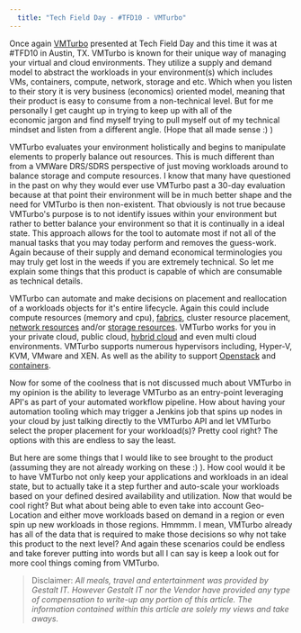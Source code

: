 ```yaml
---
  title: "Tech Field Day - #TFD10 - VMTurbo"
---
```


Once again [VMTurbo](http://vmturbo.com/) presented at Tech Field Day
and this time it was at #TFD10 in Austin, TX. VMTurbo is known for
their unique way of managing your virtual and cloud environments. They
utilize a supply and demand model to abstract the workloads in your
environment(s) which includes VMs, containers, compute, network, storage
and etc. Which when you listen to their story it is very business
(economics) oriented model, meaning that their product is easy to
consume from a non-technical level. But for me personally I get caught
up in trying to keep up with all of the economic jargon and find myself
trying to pull myself out of my technical mindset and listen from a
different angle. (Hope that all made sense :) )

VMTurbo evaluates your environment holistically and begins to manipulate
elements to properly balance out resources. This is much different than
from a VMWare DRS/SDRS perspective of just moving workloads around to
balance storage and compute resources. I know that many have questioned
in the past on why they would ever use VMTurbo past a 30-day evaluation
because at that point their environment will be in much better shape and
the need for VMTurbo is then non-existent. That obviously is not true
because VMTurbo's purpose is to not identify issues within your
environment but rather to better balance your environment so that it is
continually in a ideal state. This approach allows for the tool to
automate most if not all of the manual tasks that you may today perform
and removes the guess-work. Again because of their supply and demand
economical terminologies you may truly get lost in the weeds if you are
extremely technical. So let me explain some things that this product is
capable of which are consumable as technical details.

VMTurbo can automate and make decisions on placement and reallocation of
a workloads objects for it's entire lifecycle. Again this could include
compute resources (memory and cpu),
[fabrics](http://vmturbo.com/product/control-modules/ucs-fabric-management-software/),
cluster resource placement, [network
resources](http://vmturbo.com/product/control-modules/network-management-software/)
and/or [storage
resources](http://vmturbo.com/product/control-modules/storage-resource-management/).
VMTurbo works for you in your private cloud, public cloud, [hybrid
cloud](http://vmturbo.com/product/control-modules/hybrid-cloud-management-software/)
and even multi cloud environments. VMTurbo supports numerous hypervisors
including, Hyper-V, KVM, VMware and XEN. As well as the ability to
support [Openstack](http://vmturbo.com/solutions/use-cases/openstack/)
and
[containers](http://vmturbo.com/product/control-modules/container-management-software/).

Now for some of the coolness that is not discussed much about VMTurbo in
my opinion is the ability to leverage VMTurbo as an entry-point
leveraging API's as part of your automated workflow pipeline. How about
having your automation tooling which may trigger a Jenkins job that
spins up nodes in your cloud by just talking directly to the VMTurbo API
and let VMTurbo select the proper placement for your workload(s)? Pretty
cool right? The options with this are endless to say the least.

But here are some things that I would like to see brought to the product
(assuming they are not already working on these :) ). How cool would it
be to have VMTurbo not only keep your applications and workloads in an
ideal state, but to actually take it a step further and auto-scale your
workloads based on your defined desired availability and utilization.
Now that would be cool right? But what about being able to even take
into account Geo-Location and either move workloads based on demand in a
region or even spin up new workloads in those regions. Hmmmm. I mean,
VMTurbo already has all of the data that is required to make those
decisions so why not take this product to the next level? And again
these scenarios could be endless and take forever putting into words but
all I can say is keep a look out for more cool things coming from
VMTurbo.

> Disclaimer:
> _All meals, travel and entertainment was provided by Gestalt IT. However
> Gestalt IT nor the Vendor have provided any type of compensation to
> write-up any portion of this article. The information contained within
> this article are solely my views and take aways._
